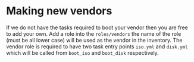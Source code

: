 # Making new vendors

If we do not have the tasks required to boot your vendor then you are free to add your own.
Add a role into the `roles/vendors` the name of the role (must be all lower case) will be used as the vendor in the inventory.
The vendor role is required to have two task entry points `iso.yml` and `disk.yml` which will be called from `boot_iso` and `boot_disk` respectively.
